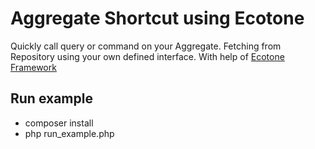 # Aggregate Shortcut using Ecotone
Quickly call query or command on your Aggregate. Fetching from Repository using your own defined interface. With help of [Ecotone Framework](https://github.com/ecotoneframework/ecotone)

## Run example

- composer install
- php run_example.php
